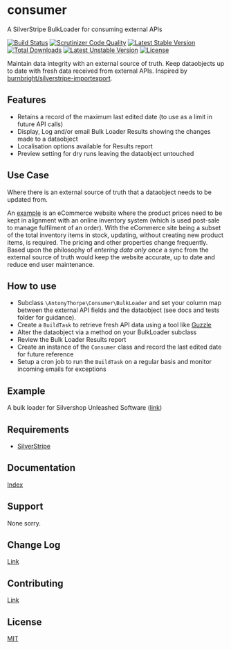 # consumer
A SilverStripe BulkLoader for consuming external APIs

[![Build Status](https://travis-ci.org/AntonyThorpe/consumer.svg?branch=master)](https://travis-ci.org/AntonyThorpe/consumer)
[![Scrutinizer Code Quality](https://scrutinizer-ci.com/g/antonythorpe/consumer/badges/quality-score.png?b=master)](https://scrutinizer-ci.com/g/antonythorpe/consumer/?branch=master)
[![Latest Stable Version](https://poser.pugx.org/antonythorpe/consumer/v/stable)](https://packagist.org/packages/antonythorpe/consumer)
[![Total Downloads](https://poser.pugx.org/antonythorpe/consumer/downloads)](https://packagist.org/packages/antonythorpe/consumer)
[![Latest Unstable Version](https://poser.pugx.org/antonythorpe/consumer/v/unstable)](https://packagist.org/packages/antonythorpe/consumer)
[![License](https://poser.pugx.org/antonythorpe/consumer/license)](https://packagist.org/packages/antonythorpe/consumer)

Maintain data integrity with an external source of truth.  Keep dataobjects up to date with fresh data received from external APIs.  Inspired by [burnbright/silverstripe-importexport](https://github.com/burnbright/silverstripe-importexport).

## Features
* Retains a record of the maximum last edited date (to use as a limit in future API calls)
* Display, Log and/or email Bulk Loader Results showing the changes made to a dataobject
* Localisation options available for Results report
* Preview setting for dry runs leaving the dataobject untouched

## Use Case
Where there is an external source of truth that a dataobject needs to be updated from.

An [example](https://github.com/AntonyThorpe/silvershop-unleashed) is an eCommerce website where the product prices need to be kept in alignment with an online inventory system (which is used post-sale to manage fulfilment of an order).  With the eCommerce site being a subset of the total inventory items in stock, updating, without creating new product items, is required.  The pricing and other properties change frequently.  Based upon the philosophy of *entering data only once* a sync from the external source of truth would keep the website accurate, up to date and reduce end user maintenance.

## How to use
* Subclass `\AntonyThorpe\Consumer\BulkLoader` and set your column map between the external API fields and the dataobject (see docs and tests folder for guidance).
* Create a `BuildTask` to retrieve fresh API data using a tool like [Guzzle](http://docs.guzzlephp.org/en/latest/)
* Alter the dataobject via a method on your BulkLoader subclass
* Review the Bulk Loader Results report
* Create an instance of the `Consumer` class and record the last edited date for future reference
* Setup a cron job to run the `BuildTask` on a regular basis and monitor incoming emails for exceptions

## Example
A bulk loader for Silvershop Unleashed Software ([link](https://github.com/AntonyThorpe/silvershop-unleashed))

## Requirements
* [SilverStripe](http://www.silverstripe.org)

## Documentation
[Index](/docs/en/index.md)

## Support
None sorry.

## Change Log
[Link](changelog.md)

## Contributing
[Link](contributing.md)

## License
[MIT](LICENCE)

